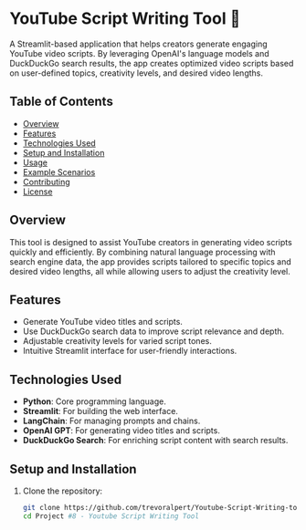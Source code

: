 # YouTube Script Writing Tool 🎥

A Streamlit-based application that helps creators generate engaging YouTube video scripts. By leveraging OpenAI's language models and DuckDuckGo search results, the app creates optimized video scripts based on user-defined topics, creativity levels, and desired video lengths.

## Table of Contents
- [Overview](#overview)
- [Features](#features)
- [Technologies Used](#technologies-used)
- [Setup and Installation](#setup-and-installation)
- [Usage](#usage)
- [Example Scenarios](#example-scenarios)
- [Contributing](#contributing)
- [License](#license)

## Overview

This tool is designed to assist YouTube creators in generating video scripts quickly and efficiently. By combining natural language processing with search engine data, the app provides scripts tailored to specific topics and desired video lengths, all while allowing users to adjust the creativity level.

## Features

- Generate YouTube video titles and scripts.
- Use DuckDuckGo search data to improve script relevance and depth.
- Adjustable creativity levels for varied script tones.
- Intuitive Streamlit interface for user-friendly interactions.

## Technologies Used

- **Python**: Core programming language.
- **Streamlit**: For building the web interface.
- **LangChain**: For managing prompts and chains.
- **OpenAI GPT**: For generating video titles and scripts.
- **DuckDuckGo Search**: For enriching script content with search results.

## Setup and Installation

1. Clone the repository:
   ```bash
   git clone https://github.com/trevoralpert/Youtube-Script-Writing-tool.git
   cd Project #8 - Youtube Script Writing Tool
